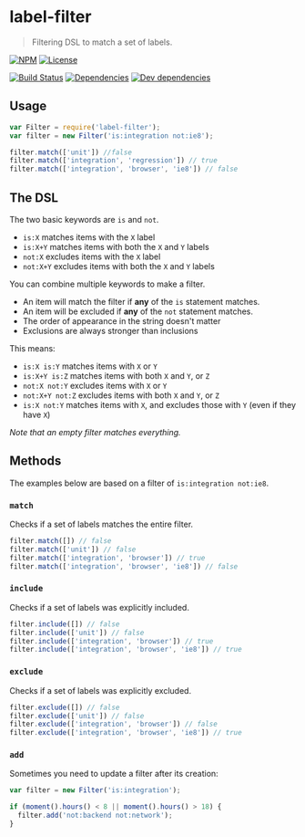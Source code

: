 # label-filter

> Filtering DSL to match a set of labels.

[![NPM](http://img.shields.io/npm/v/label-filter.svg?style=flat)](https://npmjs.org/package/label-filter)
[![License](http://img.shields.io/npm/l/label-filter.svg?style=flat)](https://github.com/TabDigital/label-filter)

[![Build Status](http://img.shields.io/travis/TabDigital/label-filter.svg?style=flat)](http://travis-ci.org/TabDigital/label-filter)
[![Dependencies](http://img.shields.io/david/TabDigital/label-filter.svg?style=flat)](https://david-dm.org/TabDigital/label-filter)
[![Dev dependencies](http://img.shields.io/david/dev/TabDigital/label-filter.svg?style=flat)](https://david-dm.org/TabDigital/label-filter)

## Usage

```js
var Filter = require('label-filter');
var filter = new Filter('is:integration not:ie8');

filter.match(['unit']) //false
filter.match(['integration', 'regression']) // true
filter.match(['integration', 'browser', 'ie8']) // false
```

## The DSL

The two basic keywords are `is` and `not`.

- `is:X` matches items with the `X` label
- `is:X+Y` matches items with both the `X` and `Y` labels
- `not:X` excludes items with the `X` label
- `not:X+Y` excludes items with both the `X` and `Y` labels

You can combine multiple keywords to make a filter.

- An item will match the filter if **any** of the `is` statement matches.
- An item will be excluded if **any** of the `not` statement matches.
- The order of appearance in the string doesn't matter
- Exclusions are always stronger than inclusions

This means:

- `is:X is:Y` matches items with `X` or `Y`
- `is:X+Y is:Z` matches items with both `X` and `Y`, or `Z`
- `not:X not:Y` excludes items with `X` or `Y`
- `not:X+Y not:Z` excludes items with both `X` and `Y`, or `Z`
- `is:X not:Y` matches items with `X`, and excludes those with `Y` (even if they have `X`)

*Note that an empty filter matches everything.*

## Methods

The examples below are based on a filter of `is:integration not:ie8`.

### `match`

Checks if a set of labels matches the entire filter.

```js
filter.match([]) // false
filter.match(['unit']) // false
filter.match(['integration', 'browser']) // true
filter.match(['integration', 'browser', 'ie8']) // false
```

### `include`

Checks if a set of labels was explicitly included.

```js
filter.include([]) // false
filter.include(['unit']) // false
filter.include(['integration', 'browser']) // true
filter.include(['integration', 'browser', 'ie8']) // true
```

### `exclude`

Checks if a set of labels was explicitly excluded.

```js
filter.exclude([]) // false
filter.exclude(['unit']) // false
filter.exclude(['integration', 'browser']) // false
filter.exclude(['integration', 'browser', 'ie8']) // true
```

### `add`

Sometimes you need to update a filter after its creation:

```js
var filter = new Filter('is:integration');

if (moment().hours() < 8 || moment().hours() > 18) {
  filter.add('not:backend not:network');
}
```
